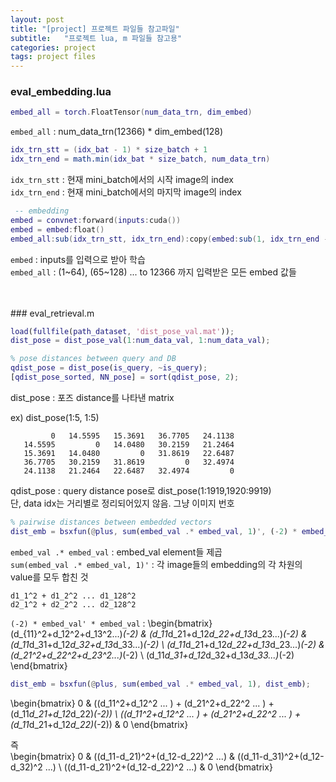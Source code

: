 ```yaml
---
layout: post
title: "[project] 프로젝트 파일들 참고파일"
subtitle:   "프로젝트 lua, m 파일들 참고용"
categories: project
tags: project files
---
```


### eval_embedding.lua

```lua
embed_all = torch.FloatTensor(num_data_trn, dim_embed)
 ```
`embed_all` : num_data_trn(12366) * dim_embed(128)

```lua
idx_trn_stt = (idx_bat - 1) * size_batch + 1
idx_trn_end = math.min(idx_bat * size_batch, num_data_trn)
```

`idx_trn_stt` : 현재 mini_batch에서의 시작 image의 index <br />
`idx_trn_end` : 현재 mini_batch에서의 마지막 image의 index


```lua
 -- embedding
embed = convnet:forward(inputs:cuda())
embed = embed:float()
embed_all:sub(idx_trn_stt, idx_trn_end):copy(embed:sub(1, idx_trn_end - idx_trn_stt + 1))
```
`embed` : inputs를 입력으로 받아 학습 <br />
`embed_all` : (1~64), (65~128) ... to 12366 까지 입력받은
모든 embed 값들

<br />
<br />
### eval_retrieval.m

```Matlab
load(fullfile(path_dataset, 'dist_pose_val.mat'));
dist_pose = dist_pose_val(1:num_data_val, 1:num_data_val);

% pose distances between query and DB
qdist_pose = dist_pose(is_query, ~is_query);
[qdist_pose_sorted, NN_pose] = sort(qdist_pose, 2);
```
dist_pose : 포즈 distance를 나타낸 matrix

ex) dist_pose(1:5, 1:5)
```
         0   14.5595   15.3691   36.7705   24.1138
   14.5595         0   14.0480   30.2159   21.2464
   15.3691   14.0480         0   31.8619   22.6487
   36.7705   30.2159   31.8619         0   32.4974
   24.1138   21.2464   22.6487   32.4974         0
```

qdist_pose : query distance pose로 dist_pose(1:1919,1920:9919) <br />
단, data idx는 거리별로 정리되어있지 않음. 그냥 이미지 번호

```Matlab
% pairwise distances between embedded vectors
dist_emb = bsxfun(@plus, sum(embed_val .* embed_val, 1)', (-2) * embed_val' * embed_val);
```

`embed_val .* embed_val` : embed_val element들 제곱 <br />
`sum(embed_val .* embed_val, 1)'` : 각 image들의 embedding의 각 차원의 value를 모두 합친 것 <br />
```
d1_1^2 + d1_2^2 ... d1_128^2
d2_1^2 + d2_2^2 ... d2_128^2
```


`(-2) * embed_val' * embed_val` : 
\begin{bmatrix}
       (d_{11}^2+d_12^2+d_13^2...)*(-2) & (d_11*d_21+d_12*d_22+d_13*d_23...)*(-2) & (d_11*d_31+d_12*d_32+d_13*d_33...)*(-2) \\
       (d_11*d_21+d_12*d_22+d_13*d_23...)*(-2) & (d_21^2+d_22^2+d_23^2...)*(-2) \\
       (d_11*d_31+d_12*d_32+d_13*d_33...)*(-2)
\end{bmatrix}



``` Matlab
dist_emb = bsxfun(@plus, sum(embed_val .* embed_val, 1), dist_emb);
```

\begin{bmatrix}
0 & ((d_11^2+d_12^2 ... ) + (d_21^2+d_22^2 ... ) + (d_11*d_21+d_12*d_22)*(-2)) \\ 
((d_11^2+d_12^2 ... ) + (d_21^2+d_22^2 ... ) + (d_11*d_21+d_12*d_22)*(-2)) & 0
\end{bmatrix}

즉 <br />
\begin{bmatrix}
0 & ((d_11-d_21)^2+(d_12-d_22)^2 ...) & ((d_11-d_31)^2+(d_12-d_32)^2 ...) \\
((d_11-d_21)^2+(d_12-d_22)^2 ...) & 0
\end{bmatrix}